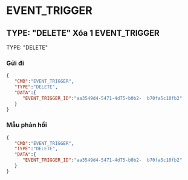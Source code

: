 # EVENT_TRIGGER
## TYPE: "DELETE" Xóa 1 EVENT_TRIGGER
TYPE: "DELETE"

### Gửi đi

```json
{
   "CMD":"EVENT_TRIGGER",
   "TYPE":"DELETE",
   "DATA":{
      "EVENT_TRIGGER_ID":"aa3549d4-5471-4d75-b0b2-  b70fa5c10fb2"
   }
}
```
### Mẫu phản hồi
```json
{
   "CMD":"EVENT_TRIGGER",
   "TYPE":"DELETE",
   "DATA":{
      "EVENT_TRIGGER_ID":"aa3549d4-5471-4d75-b0b2-  b70fa5c10fb2"
   }
}
```